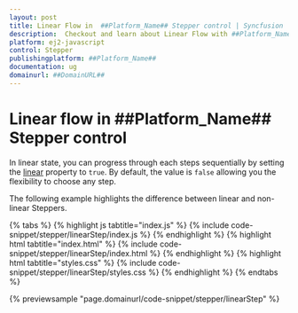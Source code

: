 ```yaml
---
layout: post
title: Linear Flow in  ##Platform_Name## Stepper control | Syncfusion
description:  Checkout and learn about Linear Flow with ##Platform_Name## Stepper control of Syncfusion Essential JS 2 and more details.
platform: ej2-javascript
control: Stepper
publishingplatform: ##Platform_Name##
documentation: ug
domainurl: ##DomainURL##
---
```


# Linear flow in ##Platform_Name## Stepper control

In linear state, you can progress through each steps sequentially by setting the [linear](https://ej2.syncfusion.com/javascript/documentation/api/stepper#linear) property to `true`. By default, the value is `false` allowing you the flexibility to choose any step.

The following example highlights the difference between linear and non-linear Steppers.

{% tabs %}
{% highlight js tabtitle="index.js" %}
{% include code-snippet/stepper/linearStep/index.js %}
{% endhighlight %}
{% highlight html tabtitle="index.html" %}
{% include code-snippet/stepper/linearStep/index.html %}
{% endhighlight %}
{% highlight html tabtitle="styles.css" %}
{% include code-snippet/stepper/linearStep/styles.css %}
{% endhighlight %}
{% endtabs %}

{% previewsample "page.domainurl/code-snippet/stepper/linearStep" %}